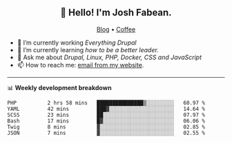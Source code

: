 <h2 align="center">👋 Hello! I'm Josh Fabean.</h2>
<p align="center">
  <a href="https://joshfabean.com">Blog</a> •
  <a href="https://www.buymeacoffee.com/LSxne6Yr4">Coffee</a>
</p>

- 🔭 I’m currently working *Everything Drupal*
- 🌱 I’m currently learning *how to be a better leader.*
- 💬 Ask me about *Drupal, Linux, PHP, Docker, CSS and JavaScript*
- 📫 How to reach me: [email from my website](https://joshfabean.com).

-------

📊 **Weekly development breakdown**
<!--START_SECTION:waka-->

```text
PHP          2 hrs 58 mins   ███████████████▒░░░░░░░░░   60.97 %
YAML         42 mins         ███▓░░░░░░░░░░░░░░░░░░░░░   14.64 %
SCSS         23 mins         ██░░░░░░░░░░░░░░░░░░░░░░░   07.97 %
Bash         17 mins         █▓░░░░░░░░░░░░░░░░░░░░░░░   06.06 %
Twig         8 mins          ▓░░░░░░░░░░░░░░░░░░░░░░░░   02.85 %
JSON         7 mins          ▓░░░░░░░░░░░░░░░░░░░░░░░░   02.55 %
```

<!--END_SECTION:waka-->

<!--
**fabean/fabean** is a ✨ _special_ ✨ repository because its `README.md` (this file) appears on your GitHub profile.

Here are some ideas to get you started:

- 🔭 I’m currently working on ...
- 🌱 I’m currently learning ...
- 👯 I’m looking to collaborate on ...
- 🤔 I’m looking for help with ...
- 💬 Ask me about ...
- 📫 How to reach me: ...
- 😄 Pronouns: ...
- ⚡ Fun fact: ...
-->
